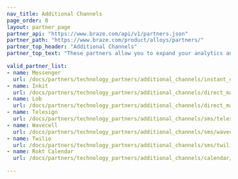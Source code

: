 ```yaml
---
nav_title: Additional Channels
page_order: 0
layout: partner_page
partner_api: "https://www.braze.com/api/v1/partners.json"
partner_path: "https://www.braze.com/product/alloys/partners/"
partner_top_header: "Additional Channels"
partner_top_text: "These partners allow you to expand your analytics and communications using channels other than the ones Braze provides."

valid_partner_list:
- name: Messenger
  url: /docs/partners/technology_partners/additional_channels/instant_chat/messenger/
- name: Inkit
  url: /docs/partners/technology_partners/additional_channels/direct_mail/inkit/
- name: Lob
  url: /docs/partners/technology_partners/additional_channels/direct_mail/lob/
- name: Telesign
  url: /docs/partners/technology_partners/additional_channels/sms/telesign/
- name: Wavecell
  url: /docs/partners/technology_partners/additional_channels/sms/wavecell/
- name: Twilio
  url: /docs/partners/technology_partners/additional_channels/sms/twilio/
- name: Rokt Calendar
  url: /docs/partners/technology_partners/additional_channels/calendar/rokt_calendar/

---
```

